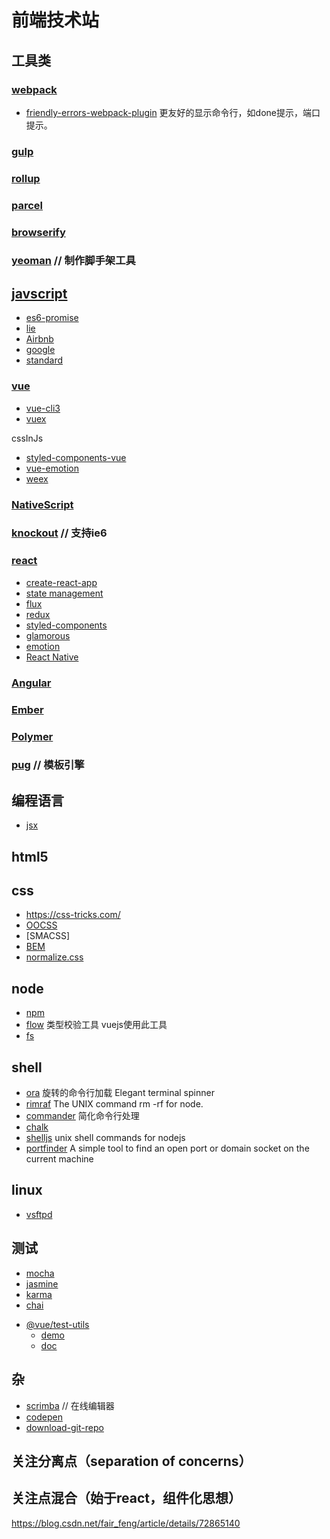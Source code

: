 # 前端技术站

## 工具类

### [webpack](https://www.webpackjs.com/)
 - [friendly-errors-webpack-plugin](https://www.npmjs.com/package/friendly-errors-webpack-plugin) 更友好的显示命令行，如done提示，端口提示。
### [gulp](https://www.gulpjs.com.cn/)
### [rollup]( https://www.rollupjs.com/guide/zh#introduction)
### [parcel](http://www.css88.com/doc/parcel/getting_started.html)
### [browserify](http://browserify.org/)
### [yeoman](http://yeoman.io/) // 制作脚手架工具

## [javscript](https://developer.mozilla.org/zh-CN/docs/Web/JavaScript)

- [es6-promise](https://github.com/stefanpenner/es6-promise)
- [lie](https://github.com/calvinmetcalf/lie)
- [Airbnb](https://github.com/airbnb/javascript)
- [google](https://google.github.io/styleguide/jsguide.html)
- [standard](https://github.com/standard/standard)
    
### [vue](https://cn.vuejs.org/)

- [vue-cli3](https://cli.vuejs.org/)
- [vuex](https://vuex.vuejs.org/)

 cssInJs

- [styled-components-vue](https://github.com/styled-components/styled-components)
- [vue-emotion](https://github.com/egoist/vue-emotion)
- [weex](https://weex.apache.org/)

### [NativeScript](https://www.nativescript.org/)

### [knockout](https://knockoutjs.com/) // 支持ie6

### [react](https://reactjs.org/)
- [create-react-app](https://github.com/facebook/create-react-app)
- [state management]()
- [flux](https://facebook.github.io/flux/docs/overview.html)
- [redux](http://www.redux.org.cn/)
- [styled-components](https://github.com/styled-components/styled-components)
- [glamorous](https://github.com/paypal/glamorous)
- [emotion](https://github.com/emotion-js/emotion)
- [React Native](https://facebook.github.io/react-native/)

### [Angular](https://angularjs.org/)
### [Ember](https://www.emberjs.com/)
### [Polymer](https://polymer-zh.cn/)
### [pug](https://pug.bootcss.com/api/getting-started.html) // 模板引擎

## 编程语言

 - [jsx](https://facebook.github.io/jsx/)
 
## html5

## css

- https://css-tricks.com/
- [OOCSS]()
- [SMACSS]
- [BEM]()
- [normalize.css](https://necolas.github.io/normalize.css/)

## node

- [npm](https://www.npmjs.com/)
- [flow](https://github.com/facebook/flow) 类型校验工具 vuejs使用此工具
- [fs](http://nodejs.cn/api/fs.html)
    
## shell

- [ora](https://www.npmjs.com/package/ora) 旋转的命令行加载 Elegant terminal spinner
- [rimraf](https://www.npmjs.com/package/rimraf) The UNIX command rm -rf for node.
- [commander](https://www.npmjs.com/package/commander) 简化命令行处理
- [chalk](https://github.com/chalk/chalk)
- [shelljs](https://www.npmjs.com/package/shelljs) unix shell commands for nodejs
- [portfinder](https://www.npmjs.com/package/portfinder) A simple tool to find an open port or domain socket on the current machine

## linux

- [vsftpd]()

## 测试

- [mocha](https://mochajs.org/)
- [jasmine](https://jasmine.github.io/index.html)
- [karma](http://karma-runner.github.io/)
- [chai](http://www.chaijs.com/)
* [@vue/test-utils](https://www.npmjs.com/package/@vue/test-utils)
    - [demo](https://github.com/vuejs/vue-test-utils-mocha-webpack-example)
    - [doc](https://vue-test-utils.vuejs.org/zh/guides/#%E8%B5%B7%E6%AD%A5)
        
## 杂
- [scrimba](https://scrimba.com) // 在线编辑器
- [codepen](https://codepen.io/)
- [download-git-repo](https://www.npmjs.com/package/download-git-repo) 

## 关注分离点（separation of concerns）

## 关注点混合（始于react，组件化思想）


https://blog.csdn.net/fair_feng/article/details/72865140


